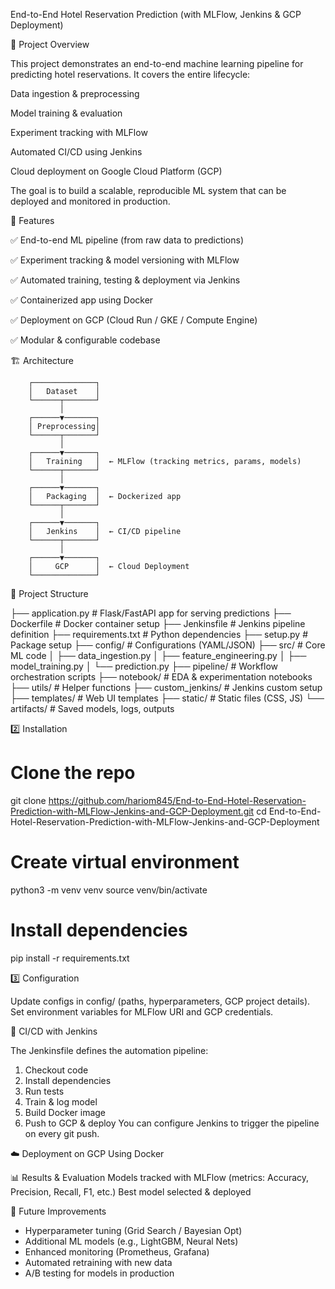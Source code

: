 End-to-End Hotel Reservation Prediction
(with MLFlow, Jenkins & GCP Deployment)

📌 Project Overview

This project demonstrates an end-to-end machine learning pipeline for predicting hotel reservations. It covers the entire lifecycle:

Data ingestion & preprocessing

Model training & evaluation

Experiment tracking with MLFlow

Automated CI/CD using Jenkins

Cloud deployment on Google Cloud Platform (GCP)

The goal is to build a scalable, reproducible ML system that can be deployed and monitored in production.

🚀 Features

✅ End-to-end ML pipeline (from raw data to predictions)

✅ Experiment tracking & model versioning with MLFlow

✅ Automated training, testing & deployment via Jenkins

✅ Containerized app using Docker

✅ Deployment on GCP (Cloud Run / GKE / Compute Engine)

✅ Modular & configurable codebase

🏗️ Architecture

        ┌──────────────┐
        │   Dataset    │
        └──────┬───────┘
               │
        ┌──────▼───────┐
        │ Preprocessing│
        └──────┬───────┘
               │
        ┌──────▼───────┐
        │   Training   │  ← MLFlow (tracking metrics, params, models)
        └──────┬───────┘
               │
        ┌──────▼───────┐
        │   Packaging  │  ← Dockerized app
        └──────┬───────┘
               │
        ┌──────▼───────┐
        │   Jenkins    │  ← CI/CD pipeline
        └──────┬───────┘
               │
        ┌──────▼───────┐
        │     GCP      │  ← Cloud Deployment
        └──────────────┘

📂 Project Structure

├── application.py        # Flask/FastAPI app for serving predictions
├── Dockerfile            # Docker container setup
├── Jenkinsfile           # Jenkins pipeline definition
├── requirements.txt      # Python dependencies
├── setup.py              # Package setup
├── config/               # Configurations (YAML/JSON)
├── src/                  # Core ML code
│   ├── data_ingestion.py
│   ├── feature_engineering.py
│   ├── model_training.py
│   └── prediction.py
├── pipeline/             # Workflow orchestration scripts
├── notebook/             # EDA & experimentation notebooks
├── utils/                # Helper functions
├── custom_jenkins/       # Jenkins custom setup
├── templates/            # Web UI templates
├── static/               # Static files (CSS, JS)
└── artifacts/            # Saved models, logs, outputs

2️⃣ Installation

# Clone the repo
git clone https://github.com/hariom845/End-to-End-Hotel-Reservation-Prediction-with-MLFlow-Jenkins-and-GCP-Deployment.git
cd End-to-End-Hotel-Reservation-Prediction-with-MLFlow-Jenkins-and-GCP-Deployment

# Create virtual environment
python3 -m venv venv
source venv/bin/activate

# Install dependencies
pip install -r requirements.txt

3️⃣ Configuration

Update configs in config/ (paths, hyperparameters, GCP project details).
Set environment variables for MLFlow URI and GCP credentials.

🔄 CI/CD with Jenkins

The Jenkinsfile defines the automation pipeline:

1. Checkout code
2. Install dependencies
3. Run tests
4. Train & log model
5. Build Docker image
6. Push to GCP & deploy
You can configure Jenkins to trigger the pipeline on every git push.

☁️ Deployment on GCP
Using Docker

📊 Results & Evaluation
Models tracked with MLFlow (metrics: Accuracy, Precision, Recall, F1, etc.)
Best model selected & deployed

🔮 Future Improvements

- Hyperparameter tuning (Grid Search / Bayesian Opt)
- Additional ML models (e.g., LightGBM, Neural Nets)
- Enhanced monitoring (Prometheus, Grafana)
- Automated retraining with new data
- A/B testing for models in production

